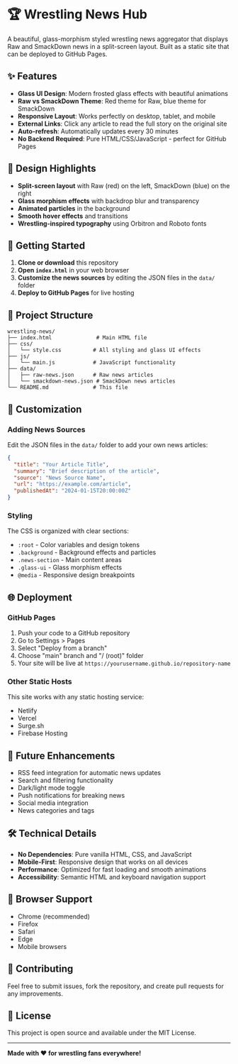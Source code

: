 # 🏆 Wrestling News Hub

A beautiful, glass-morphism styled wrestling news aggregator that displays Raw and SmackDown news in a split-screen layout. Built as a static site that can be deployed to GitHub Pages.

## ✨ Features

- **Glass UI Design**: Modern frosted glass effects with beautiful animations
- **Raw vs SmackDown Theme**: Red theme for Raw, blue theme for SmackDown
- **Responsive Layout**: Works perfectly on desktop, tablet, and mobile
- **External Links**: Click any article to read the full story on the original site
- **Auto-refresh**: Automatically updates every 30 minutes
- **No Backend Required**: Pure HTML/CSS/JavaScript - perfect for GitHub Pages

## 🎨 Design Highlights

- **Split-screen layout** with Raw (red) on the left, SmackDown (blue) on the right
- **Glass morphism effects** with backdrop blur and transparency
- **Animated particles** in the background
- **Smooth hover effects** and transitions
- **Wrestling-inspired typography** using Orbitron and Roboto fonts

## 🚀 Getting Started

1. **Clone or download** this repository
2. **Open `index.html`** in your web browser
3. **Customize the news sources** by editing the JSON files in the `data/` folder
4. **Deploy to GitHub Pages** for live hosting

## 📁 Project Structure

```
wrestling-news/
├── index.html              # Main HTML file
├── css/
│   └── style.css          # All styling and glass UI effects
├── js/
│   └── main.js            # JavaScript functionality
├── data/
│   ├── raw-news.json      # Raw news articles
│   └── smackdown-news.json # SmackDown news articles
└── README.md              # This file
```

## 🔧 Customization

### Adding News Sources

Edit the JSON files in the `data/` folder to add your own news articles:

```json
{
  "title": "Your Article Title",
  "summary": "Brief description of the article",
  "source": "News Source Name",
  "url": "https://example.com/article",
  "publishedAt": "2024-01-15T20:00:00Z"
}
```

### Styling

The CSS is organized with clear sections:
- `:root` - Color variables and design tokens
- `.background` - Background effects and particles
- `.news-section` - Main content areas
- `.glass-ui` - Glass morphism effects
- `@media` - Responsive design breakpoints

## 🌐 Deployment

### GitHub Pages

1. Push your code to a GitHub repository
2. Go to Settings > Pages
3. Select "Deploy from a branch"
4. Choose "main" branch and "/ (root)" folder
5. Your site will be live at `https://yourusername.github.io/repository-name`

### Other Static Hosts

This site works with any static hosting service:
- Netlify
- Vercel
- Surge.sh
- Firebase Hosting

## 🎯 Future Enhancements

- RSS feed integration for automatic news updates
- Search and filtering functionality
- Dark/light mode toggle
- Push notifications for breaking news
- Social media integration
- News categories and tags

## 🛠️ Technical Details

- **No Dependencies**: Pure vanilla HTML, CSS, and JavaScript
- **Mobile-First**: Responsive design that works on all devices
- **Performance**: Optimized for fast loading and smooth animations
- **Accessibility**: Semantic HTML and keyboard navigation support

## 📱 Browser Support

- Chrome (recommended)
- Firefox
- Safari
- Edge
- Mobile browsers

## 🤝 Contributing

Feel free to submit issues, fork the repository, and create pull requests for any improvements.

## 📄 License

This project is open source and available under the MIT License.

---

**Made with ❤️ for wrestling fans everywhere!**
